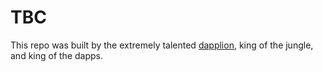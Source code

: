 # TBC

This repo was built by the extremely talented [dapplion](https://github.com/dapplion/), king of the jungle, and king of the dapps.
